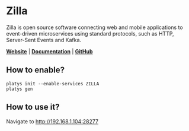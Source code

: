 # Zilla

Zilla is open source software connecting web and mobile applications to event-driven microservices using standard protocols, such as HTTP, Server-Sent Events and Kafka.

**[Website](https://www.aklivity.io/)** | **[Documentation](https://docs.aklivity.io/zilla)** | **[GitHub](https://github.com/aklivity/zilla)**

## How to enable?

```
platys init --enable-services ZILLA
platys gen
```

## How to use it?

Navigate to <http://192.168.1.104:28277>